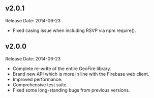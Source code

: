 v2.0.1
-------------
Release Date: 2014-06-23

  * Fixed casing issue when including RSVP via npm require().

v2.0.0
-------------
Release Date: 2014-06-23

  * Complete re-write of the entire GeoFire library.
  * Brand new API which is more in line with the Firebase web client.
  * Improved performance.
  * Comprehensive test suite.
  * Fixed some long-standing bugs from previous versions.

